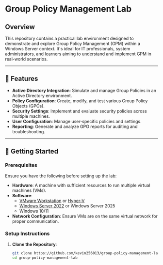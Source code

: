 # Group Policy Management Lab

## Overview
This repository contains a practical lab environment designed to demonstrate and explore Group Policy Management (GPM) within a Windows Server context. It's ideal for IT professionals, system administrators, and learners aiming to understand and implement GPM in real-world scenarios.

---

## 🧪 Features
- **Active Directory Integration**: Simulate and manage Group Policies in an Active Directory environment.
- **Policy Configuration**: Create, modify, and test various Group Policy Objects (GPOs).
- **Security Settings**: Implement and evaluate security policies across multiple machines.
- **User Configuration**: Manage user-specific policies and settings.
- **Reporting**: Generate and analyze GPO reports for auditing and troubleshooting.

---

## 🚀 Getting Started

### Prerequisites
Ensure you have the following before setting up the lab:

- **Hardware**: A machine with sufficient resources to run multiple virtual machines (VMs).
- **Software**:
  - [VMware Workstation](https://www.vmware.com/products/workstation-pro.html) or [Hyper-V](https://docs.microsoft.com/en-us/virtualization/hyper-v-on-windows/)
  - [Windows Server 2022](https://www.microsoft.com/en-us/evalcenter/evaluate-hyper-v-server-2022) or Windows Server 2025
  - Windows 10/11
- **Network Configuration**: Ensure VMs are on the same virtual network for proper communication.

### Setup Instructions
1. **Clone the Repository**:
   ```bash
   git clone https://github.com/kevin256013/group-policy-management-lab.git
   cd group-policy-management-lab